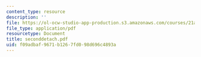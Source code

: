 ```yaml
---
content_type: resource
description: ''
file: https://ol-ocw-studio-app-production.s3.amazonaws.com/courses/21a-441-the-conquest-of-america-spring-2004/f09adbaf9671b1267fd098d696c4893a_seconddetach.pdf
file_type: application/pdf
resourcetype: Document
title: seconddetach.pdf
uid: f09adbaf-9671-b126-7fd0-98d696c4893a
---
```

